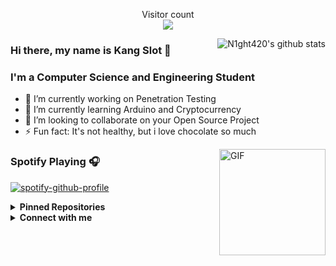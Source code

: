 <!--
**MRXCYABERj** is a ✨ _special_ ✨ repository because its `README.md` (this file) appears on your GitHub profile.

Here are some ideas to get you started:

- 🔭 I’m currently working on ...
- 🌱 I’m currently learning ...
- 👯 I’m looking to collaborate on ...
- 🤔 I’m looking for help with ...
- 💬 Ask me about ...
- 📫 How to reach me: ...
- 😄 Pronouns: ...
- ⚡ Fun fact: ...
-->

<p align="center"> 
  Visitor count<br>
  <img src="https://profile-counter.glitch.me/MRXCYABERj/count.svg" />
</p>

<img align="right" alt="N1ght420's github stats" src="https://github-readme-stats.vercel.app/api?username=N1ght420&count_private=true&show_icons=true&hide_border=true&include_all_commits=true&line_height=24&theme=radical"/>
<!-- <img align="right" alt="Top Langs" src="https://github-readme-stats.vercel.app/api/top-langs/?username=MRXCYABERjlayout=compact&hide_border=true&theme=radical"/> -->

### Hi there, my name is Kang Slot 👋
### I'm a Computer Science and Engineering Student

- 🔭 I’m currently working on Penetration Testing
- 🌱 I’m currently learning Arduino and Cryptocurrency
- 👯 I’m looking to collaborate on your Open Source Project
- ⚡ Fun fact: It's not healthy, but i love chocolate so much

<img align="right" alt="GIF" height="170px" src="https://media.giphy.com/media/J5B1Y8QZnzXXbLQIBu/giphy.gif" />

### Spotify Playing 🎧

<!--[![spotify-github-profile](https://spotify-github-profile.vercel.app/api/view?uid=3k5y2ces5jd1d2w0g08kct5ri&cover_image=true&theme=novatorem)](https://spotify-github-profile.vercel.app/api/view?uid=3k5y2ces5jd1d2w0g08kct5ri&redirect=true)-->
[![spotify-github-profile](https://spotify-github-profile.vercel.app/api/view?uid=mh8vqpv844kthenz2y766woot&cover_image=true&theme=novatorem)](https://spotify-github-profile.vercel.app/api/view?uid=mh8vqpv844kthenz2y766woot&redirect=true)

<details>
  <summary><b>Pinned Repositories</b></summary>
  <p align="center">
  <img alt="Pinned Repository" src="https://github-readme-stats.vercel.app/api/pin/?username=N1ght420&repo=N1ght_Frmwrk&hide_border=true&theme=radical"/>
  <img alt="Pinned Repository" src="https://github-readme-stats.vercel.app/api/pin/?username=N1ght420&repo=Ipentst&hide_border=true&theme=radical"/>
  <img alt="Pinned Repository" src="https://github-readme-stats.vercel.app/api/pin/?username=N1ght420&repo=LKx21&hide_border=true&theme=radical"/>
  <img alt="Pinned Repository" src="https://github-readme-stats.vercel.app/api/pin/?username=N1ght420&repo=Lazmania&hide_border=true&theme=radical"/>
  <img alt="Pinned Repository" src="https://github-readme-stats.vercel.app/api/pin/?username=N1ght420&repo=IbisNM&hide_border=true&theme=radical"/>
  <img alt="Pinned Repository" src="https://github-readme-stats.vercel.app/api/pin/?username=N1ght420&repo=Netroid&hide_border=true&theme=radical"/>
  <img alt="Pinned Repository" src="https://github-readme-stats.vercel.app/api/pin/?username=N1ght420&repo=cidms&hide_border=true&theme=radical"/>
  <img alt="Pinned Repository" src="https://github-readme-stats.vercel.app/api/pin/?username=N1ght420&repo=Dircrunch&hide_border=true&theme=radical"/>
  <img alt="Pinned Repository" src="https://github-readme-stats.vercel.app/api/pin/?username=N1ght420&repo=Fakkuyu&hide_border=true&theme=radical"/>
  <img alt="Pinned Repository" src="https://github-readme-stats.vercel.app/api/pin/?username=N1ght420&repo=adfinder&hide_border=true&theme=radical"/>
  </p>
</details>

<details>
  <summary><b>Connect with me</b></summary>
  <p align="center">
    <i>Let's connect and chat! We are about to Change the World.</i><br><br>
    <a href="https://twitter.com/n1ghtpe0ple420" target="blank"><img align="center" src="https://cdn.jsdelivr.net/npm/simple-icons@3.0.1/icons/twitter.svg" alt="n1ghtpe0ple420" height="30" width="40" /></a>
    <a href="https://linkedin.com/in/rakka-pratama-74612718b" target="blank"><img align="center" src="https://cdn.jsdelivr.net/npm/simple-icons@3.0.1/icons/linkedin.svg" alt="rakka-pratama-74612718b" height="30" width="40" /></a>
    <a href="https://fb.com/n1ghtpe0ple420" target="blank"><img align="center" src="https://cdn.jsdelivr.net/npm/simple-icons@3.0.1/icons/facebook.svg" alt="n1ghtpe0ple420" height="30" width="40" /></a>
    <a href="https://instagram.com/putra.go.id" target="blank"><img align="center" src="https://cdn.jsdelivr.net/npm/simple-icons@3.0.1/icons/instagram.svg" alt="putra.go.id" height="30" width="40" /></a>
    <a href="https://www.youtube.com/c/ucz44r-0tngtx0bjmmejeb4q" target="blank"><img align="center" src="https://cdn.jsdelivr.net/npm/simple-icons@3.0.1/icons/youtube.svg" alt="ucz44r-0tngtx0bjmmejeb4q" height="30" width="40" /></a>
  </p>
</details>
